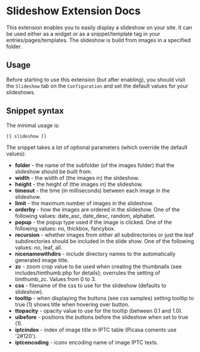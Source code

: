 
Slideshow Extension Docs
========================

This extension enables you to easily display a slideshow on your site. It can
be used either as a widget or as a snippet/template tag in your
entries/pages/templates. The slideshow is build from images in a specified
folder.

Usage
-----

Before starting to use this extension (but after enabling), you should visit
the `Slideshow` tab on the `Configuration` and set the default values for your
slideshows.

Snippet syntax
--------------

The minimal usage is:

    [[ slideshow ]]

The snippet takes a lot of optional parameters (which override the default values):

  * **folder** - the name of the subfolder (of the images folder) that the slideshow should be built from.
  * **width** - the width of (the images in) the slideshow.
  * **height** - the height of (the images in) the slideshow.
  * **timeout** - the time (in milliseconds) between each image in the slideshow.
  * **limit** - the maximum number of images in the slideshow.
  * **orderby** - how the images are ordered in the slideshow. One of the
    following values: date\_asc, date\_desc, random, alphabet.
  * **popup** - the popup type used if the image is clicked. One of the
    following values: no, thickbox, fancybox.
  * **recursion** - whether images from either all subdirectories or just the leaf subdirectories should 
    be included in the slide show. One of the
    following values: no, leaf, all.
  * **nicenamewithdirs** - include directory names to the automatically generated image title.
  * **zc** - zoom crop value to be used when creating the thumbnails (see includes/timthumb.php for details);
    overrules the setting of timthumb_zc. Values from 0 to 3.
  * **css** - filename of the css to use for the slideshow (defaults to slideshow).
  * **tooltip** - when displaying the buttons (see css samples) setting tooltip to true (1) shows title
  when hovering over button.
  * **ttopacity** - opacity value to use for the tooltip (between 0.1 and 1.0).
  * **uibefore** - positions the buttons before the slideshow when set to true (1).
  * **iptcindex** - index of image title in IPTC table (Picasa coments use '2#120'). 
  * **iptcencoding** - iconv encoding name of image IPTC texts.
